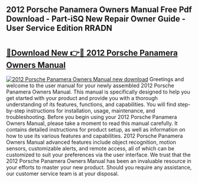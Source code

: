 ## 2012 Porsche Panamera Owners Manual Free Pdf Download - Part-iSQ New Repair Owner Guide - User Service Edition RRADN

# <h2><a href="http://bc34635.oget.top/?id=2012+Porsche+Panamera+Owners+Manual">🔗Download New 👉🔴 2012 Porsche Panamera Owners Manual</a></h2>

[![2012 Porsche Panamera Owners Manual new download](https://i.imgur.com/5g1atiW.png)](http://bc34635.oget.top/?id=2012+Porsche+Panamera+Owners+Manual)
Greetings and welcome to the user manual for your newly assembled 2012 Porsche Panamera Owners Manual. This manual is specifically designed to help you get started with your product and provide you with a thorough understanding of its features, functions, and capabilities. You will find step-by-step instructions for installation, usage, maintenance, and troubleshooting. Before you begin using your 2012 Porsche Panamera Owners Manual, please take a moment to read this manual carefully. It contains detailed instructions for product setup, as well as information on how to use its various features and capabilities. 2012 Porsche Panamera Owners Manual advanced features include object recognition, motion sensors, customizable alerts, and remote access, all of which can be customized to suit your preferences via the user interface. We trust that the 2012 Porsche Panamera Owners Manual has been an invaluable resource in your efforts to master your new product. Should you require any assistance, our customer service team is at your disposal.
